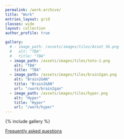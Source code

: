 ```yaml
---
permalink: /work-archive/
title: "Work"
entries_layout: grid
classes: wide
layout: collection
author_profile: true

gallery:
  # - image_path: /assets/images/tiles/Asset 56.png
  #   alt: "TBA"
  #   title: "TBA"
  - image_path: /assets/images/tiles/toto-1.png
    alt: "TBA"
    title: "TBA"
  - image_path: /assets/images/tiles/brain2gan.png
    alt: "Brain2GAN"
    title: "Brain2GAN"
    url: "/work/brain2gan"
  - image_path: /assets/images/tiles/hyper.png
    alt: "Hyper"
    title: "Hyper"
    url: "/work/hyper"
---
```

{% include gallery %}

[Frequently asked questions](/faq/)